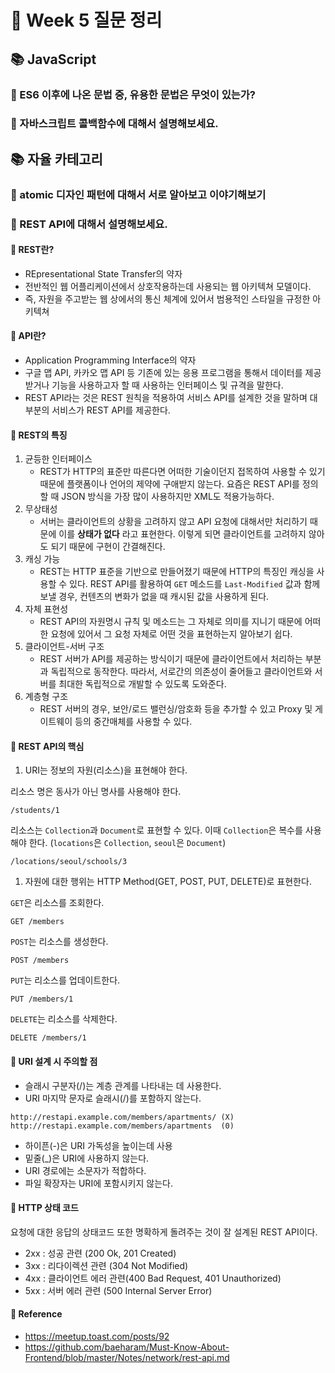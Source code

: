 # 🐶 Week 5 질문 정리

## 📚 JavaScript

### 🎈 ES6 이후에 나온 문법 중, 유용한 문법은 무엇이 있는가?

### 🎈 자바스크립트 콜백함수에 대해서 설명해보세요.

## 📚 자율 카테고리

### 🎈 atomic 디자인 패턴에 대해서 서로 알아보고 이야기해보기

### 🎈 REST API에 대해서 설명해보세요.

#### 🐶 REST란?
- REpresentational State Transfer의 약자
- 전반적인 웹 어플리케이션에서 상호작용하는데 사용되는 웹 아키텍쳐 모델이다. 
- 즉, 자원을 주고받는 웹 상에서의 통신 체계에 있어서 범용적인 스타일을 규정한 아키텍쳐

#### 🐶 API란?
- Application Programming Interface의 약자
- 구글 맵 API, 카카오 맵 API 등 기존에 있는 응용 프로그램을 통해서 데이터를 제공받거나 기능을 사용하고자 할 때 사용하는 인터페이스 및 규격을 말한다.
- REST API라는 것은 REST 원칙을 적용하여 서비스 API를 설계한 것을 말하며 대부분의 서비스가 REST API를 제공한다.

#### 🐶 REST의 특징
1. 균등한 인터페이스
    - REST가 HTTP의 표준만 따른다면 어떠한 기술이던지 접목하여 사용할 수 있기 때문에 플랫폼이나 언어의 제약에 구애받지 않는다. 요즘은 REST API를 정의할 때 JSON 방식을 가장 많이 사용하지만 XML도 적용가능하다.
2. 무상태성
    - 서버는 클라이언트의 상황을 고려하지 않고 API 요청에 대해서만 처리하기 때문에 이를 **상태가 없다** 라고 표현한다. 이렇게 되면 클라이언트를 고려하지 않아도 되기 때문에 구현이 간결해진다.
3. 캐싱 가능
    - REST는 HTTP 표준을 기반으로 만들어졌기 때문에 HTTP의 특징인 캐싱을 사용할 수 있다. REST API를 활용하여 `GET` 메소드를 `Last-Modified` 값과 함께 보낼 경우, 컨텐츠의 변화가 없을 때 캐시된 값을 사용하게 된다.
4. 자체 표현성
    - REST API의 자원명시 규칙 및 메소드는 그 자체로 의미를 지니기 때문에 어떠한 요청에 있어서 그 요청 자체로 어떤 것을 표현하는지 알아보기 쉽다.
5. 클라이언트-서버 구조
    - REST 서버가 API를 제공하는 방식이기 때문에 클라이언트에서 처리하는 부분과 독립적으로 동작한다. 따라서, 서로간의 의존성이 줄어들고 클라이언트와 서버를 최대한 독립적으로 개발할 수 있도록 도와준다.
6. 계층형 구조
    - REST 서버의 경우, 보안/로드 밸런싱/암호화 등을 추가할 수 있고 Proxy 및 게이트웨이 등의 중간매체를 사용할 수 있다.

#### 🐶 REST API의 핵심
1. URI는 정보의 자원(리소스)을 표현해야 한다.

리소스 명은 동사가 아닌 명사를 사용해야 한다.

```
/students/1
```

리소스는 `Collection`과 `Document`로 표현할 수 있다. 이때 `Collection`은 복수를 사용해야 한다. (`locations`은 `Collection`, `seoul`은 `Document`)

```
/locations/seoul/schools/3
```

1. 자원에 대한 행위는 HTTP Method(GET, POST, PUT, DELETE)로 표현한다.

`GET`은 리소스를 조회한다.

```
GET /members
```

`POST`는 리소스를 생성한다.

```
POST /members
```

`PUT`는 리소스를 업데이트한다.

```
PUT /members/1
```

`DELETE`는 리소스를 삭제한다.

```
DELETE /members/1
```

#### 🐶 URI 설계 시 주의할 점
- 슬래시 구분자(/)는 계층 관계를 나타내는 데 사용한다.
- URI 마지막 문자로 슬래시(/)를 포함하지 않는다.

```
http://restapi.example.com/members/apartments/ (X)
http://restapi.example.com/members/apartments  (0)
```

- 하이픈(-)은 URI 가독성을 높이는데 사용
- 밑줄(_)은 URI에 사용하지 않는다.
- URI 경로에는 소문자가 적합하다.
- 파일 확장자는 URI에 포함시키지 않는다.

#### 🐶 HTTP 상태 코드
요청에 대한 응답의 상태코드 또한 명확하게 돌려주는 것이 잘 설계된 REST API이다.

- 2xx : 성공 관련 (200 Ok, 201 Created)
- 3xx : 리다이렉션 관련 (304 Not Modified)
- 4xx : 클라이언트 에러 관련(400 Bad Request, 401 Unauthorized)
- 5xx : 서버 에러 관련 (500 Internal Server Error)

#### 🐶 Reference
- https://meetup.toast.com/posts/92
- https://github.com/baeharam/Must-Know-About-Frontend/blob/master/Notes/network/rest-api.md
